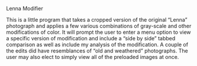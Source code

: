 Lenna Modifier

This is a little program that takes a cropped version of the original “Lenna” photograph and applies a few various combinations of gray-scale and other modifications of color. It will prompt the user to enter a menu option to view a specific version of modification and include a “side by side” tabbed comparison as well as include my analysis of the modification. A couple of the edits did have resemblances of “old and weathered” photographs. The user may also elect to simply view all of the preloaded images at once.
